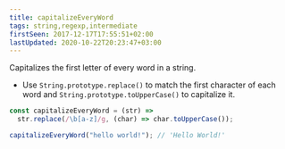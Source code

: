 ```yaml
---
title: capitalizeEveryWord
tags: string,regexp,intermediate
firstSeen: 2017-12-17T17:55:51+02:00
lastUpdated: 2020-10-22T20:23:47+03:00
---
```


Capitalizes the first letter of every word in a string.

- Use `String.prototype.replace()` to match the first character of each word and `String.prototype.toUpperCase()` to capitalize it.

```js
const capitalizeEveryWord = (str) =>
  str.replace(/\b[a-z]/g, (char) => char.toUpperCase());
```

```js
capitalizeEveryWord("hello world!"); // 'Hello World!'
```
